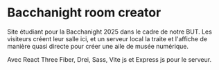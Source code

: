 # Bacchanight room creator

Site étudiant pour la Bacchanight 2025 dans le cadre de notre BUT. Les visiteurs créent leur salle ici, et un serveur local la traite et l'affiche de manière quasi directe pour créer une aile de musée numérique.

Avec React Three Fiber, Drei, Sass, Vite js et Express js pour le serveur.
